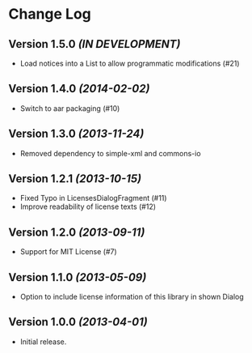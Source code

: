 Change Log
==========

Version 1.5.0 *(IN DEVELOPMENT)*
--------------------------------

* Load notices into a List to allow programmatic modifications (#21)

Version 1.4.0 *(2014-02-02)*
----------------------------

* Switch to aar packaging (#10)

Version 1.3.0 *(2013-11-24)*
----------------------------

* Removed dependency to simple-xml and commons-io

Version 1.2.1 *(2013-10-15)*
----------------------------

* Fixed Typo in LicensesDialogFragment (#11)
* Improve readability of license texts (#12)

Version 1.2.0 *(2013-09-11)*
----------------------------

* Support for MIT License (#7)

Version 1.1.0 *(2013-05-09)*
----------------------------

* Option to include license information of this library in shown Dialog


Version 1.0.0 *(2013-04-01)*
----------------------------

* Initial release.
